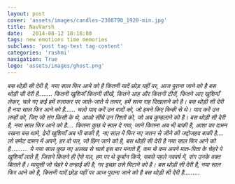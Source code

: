 ```yaml
---
layout: post
cover: 'assets/images/candles-2388790_1920-min.jpg'
title: NavVarsh
date:   2014-08-12 10:18:00
tags: new emotions time memories
subclass: 'post tag-test tag-content'
categories: 'rashmi'
navigation: True
logo: 'assets/images/ghost.png'
---
```


<i>
बस थोड़ी सी देरी है,  
नया साल फिर आने को है  
कितनी यादें छोड़ यहीं पर,  
आज पुराना जाने को है  
बस थोड़ी सी देरी है........  
</i>

<i>
कितनी खुशियाँ कितनी सीखें,  
कितने आह और कितनी टीसें,  
कितने आए खुशियाँ लेकर,  
चले गए कई हमें रुलाकर  
पर जाते-जाते ये तत्पर,  
हमें सत्य राह दिखलाने को है।  
बस थोड़ी सी देरी है  
नया साल फिर आने को है......  
</i>

<i>
चलो याद करें उन वादों को,  
जो हमने किए किसी से थे।  
याद करें उन लम्हों को,  
जिए जो संग किसी के थे,  
आओ सींचें उन रिश्तों को,  
जो अब कुम्हलाने को  है।  
बस थोड़ी सी देरी है,  
नया साल फिर आने को है....  
</i>

<i>
कितना कुछ ये साल दे गया,  
जाने कितना अब भी बाकी है,  
आशा का दामन रखना बस थामे,  
ढेरों खुशियाँ अब भी बाकी है,  
नए साल में फिर नए जतन से  
जीने की जद्दोजहद बाकी है....  
लो समेट दामन में अपने,  
हर वो पल, जो छिन जाने को है,  
बस थोड़ी सी देरी है  
नया साल फिर आने को है..........  
</i>

<i>
ये नया साल कुछ नए अलख से  
चलो इस बार मनाते हैं,  
कम से कम अपने मात-पिता के  
चेहरे पे खुशियाँ लाते हैं,  
जिसने कितने ही ऐसे पल,  
हम पर  थे  कुर्बान  किये,  
सबसे पहले नववर्ष में,  
संग उनके वक्त बिताते हैं।  
मायूसी जो चेहरे पे तन्हाई की है,  
गर इच्छा उसे मिटाने को है।  
बस थोड़ी सी देरी है,  
नया साल फिर आने को है,  
</i>

<i>
कितनी यादें छोड़ यहीं पर  
आज पुराना जाने को है  
बस थोड़ी सी देरी है.........  
</i>
